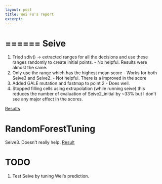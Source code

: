 ```yaml
---
layout: post
title: Wei Fu's report
excerpt: 
---
```


======
 Seive
======

1. Tried sdiv() -> extracted ranges for all the decisions and use these ranges randomly to create initial points. - No helpful. Results were almost the same.
2. Only use the range which has the highest mean score - Works for both Seive3 and Seive2. - Not helpful. There is a improved in the score
3. Added GALE mutation and fastmap to point 2 - Does well.
4. Stopped filling cells using extrapolation (while running seive) this reduces the number of evaluation of Seive2_initial by ~33% but I don't see any major effect in the scores.

[Results](https://github.com/vivekaxl/Courses/blob/master/Misc/new_Seive/solution3.txt)  


RandomForestTuning
==================
Seive3. Doesn't really help. [Result](https://github.com/vivekaxl/sbse-icse2014/blob/master/final3.pdf)

TODO
====
1. Test Seive by tuning Wei's prediction.



